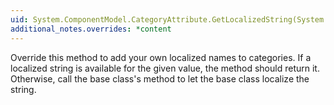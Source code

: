 ```yaml
---
uid: System.ComponentModel.CategoryAttribute.GetLocalizedString(System.String)
additional_notes.overrides: *content
---
```


<p>Override this method to add your own localized names to categories. If a localized string is available for the given value, the method should return it. Otherwise, call the base class's <xref href="System.ComponentModel.CategoryAttribute.GetLocalizedString(System.String)"></xref> method to let the base class localize the string.</p>


